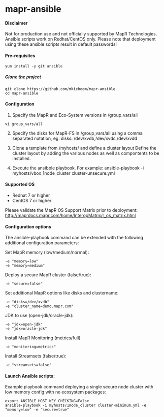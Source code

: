 # mapr-ansible

#### Disclaimer
Not for production use and not officially supported by MapR Technologies.
Ansible scripts work on Redhat/CentOS only.
Please note that deployment using these ansible scripts result in default passwords!

#### Pre-requisites
```
yum install -y git ansible
```

##### Clone the project
```
git clone https://github.com/mkieboom/mapr-ansible
cd mapr-ansible
```

#### Configuration
1. Specify the MapR and Eco-System versions in /group_vars/all
```
vi group_vars/all
```

2. Specify the disks for MapR-FS in /group_vars/all using a comma separated notation, eg:
disks: /dev/xvdb,/dev/xvdc,/dev/xvdd

3. Clone a template from /myhosts/ and define a cluster layout
Define the cluster layout by adding the various nodes as well as compontents to be installed.

4. Execute the ansibple playbook. For example:
ansible-playbook -i myhosts/vbox_1node_cluster cluster-unsecure.yml


#### Supported OS

* Redhat 7 or higher
* CentOS 7 or higher

Please validate the MapR OS Support Matrix prior to deployment:
http://maprdocs.mapr.com/home/InteropMatrix/r_os_matrix.html

#### Configuration options
The ansible-playbook command can be extended with the following additional configuration parameters:

Set MapR memory (low/medium/normal):
```
-e "memory=low"
-e "memory=medium"
```

Deploy a secure MapR cluster (false/true):
```
-e "secure=false"
```

Set additional MapR options like disks and clustername:
```
-e "disks=/dev/xvdb"
-e "cluster_name=demo.mapr.com"
```

JDK to use (open-jdk/oracle-jdk):
```
-e "jdk=open-jdk"
-e "jdk=oracle-jdk"
```

Install MapR Monitoring (metrics/full)
```
-e "monitoring=metrics"
```

Install Streamsets (false/true):
```
-e "streamsets=false"
```


#### Launch Ansible scripts:
Example playbook command deploying a single secure node cluster with low memory config with no ecosystem packages:
```
export ANSIBLE_HOST_KEY_CHECKING=False
ansible-playbook -i myhosts/1node_cluster cluster-minimum.yml -e "memory=low" -e "secure=true"
```

